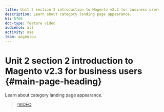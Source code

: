 ```yaml
---
title: Unit 2 section 2 introduction to Magento v2.3 for business users
description: Learn about category landing page appearance.
kt: 5766
doc-type: feature video
audience: all
activity: use
team: magentou
---
```


# Unit 2 section 2 introduction to Magento v2.3 for business users {#main-page-heading}

Learn about category landing page appearance.

>[!VIDEO](https://video.tv.adobe.com/v/35951)